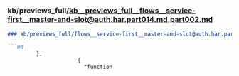### kb/previews_full/kb__previews_full__flows__service-first__master-and-slot@auth.har.part014.md.part002.md

```md
### kb/previews_full/flows__service-first__master-and-slot@auth.har.part014.md (part 002)

```md
         },
                      {
                        "function
```

```

```
